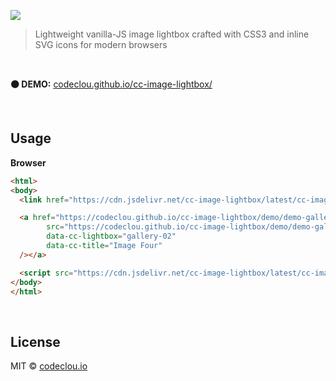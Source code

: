 [![](https://codeclou.github.io/cc-image-lightbox/img/cc-image-lightbox-logo.svg)](https://github.com/codeclou/cc-image-lightbox)

> Lightweight vanilla-JS image lightbox crafted with CSS3 and inline SVG icons for modern browsers

<p>&nbsp;</p>

**:black_circle: DEMO:** [codeclou.github.io/cc-image-lightbox/](https://codeclou.github.io/cc-image-lightbox/)

<p>&nbsp;</p>

## Usage

**Browser**

```html
<html>
<body>
  <link href="https://cdn.jsdelivr.net/cc-image-lightbox/latest/cc-image-lightbox.min.css" rel="stylesheet" />

  <a href="https://codeclou.github.io/cc-image-lightbox/demo/demo-gallery-02/images/DSC05104.JPG" target="_blank"><img
        src="https://codeclou.github.io/cc-image-lightbox/demo/demo-gallery-02/thumbs/DSC05104.JPG"
        data-cc-lightbox="gallery-02"
        data-cc-title="Image Four"
  /></a>

  <script src="https://cdn.jsdelivr.net/cc-image-lightbox/latest/cc-image-lightbox.min.js"></script>
</body>
</html>
```


<p>&nbsp;</p>

## License

MIT © [codeclou.io](./LICENSE.md)
